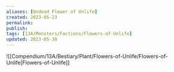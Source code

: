 ```yaml
---
aliases: [Undead Flower of Unlife]
created: 2023-05-23
permalink: 
publish: 
tags: [13A/Monsters/Factions/Flowers-of-Unlife]
updated: 2023-05-30
---
```


![[Compendium/13A/Bestiary/Plant/Flowers-of-Unlife/Flowers-of-Unlife|Flowers-of-Unlife]]